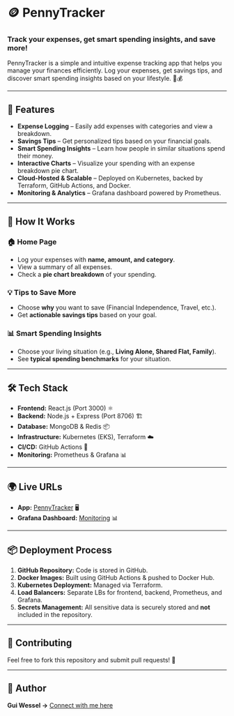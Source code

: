 # 🪙 PennyTracker
### Track your expenses, get smart spending insights, and save more!

PennyTracker is a simple and intuitive expense tracking app that helps you manage your finances efficiently. Log your expenses, get savings tips, and discover smart spending insights based on your lifestyle. 🏡💰

---

## 🚀 Features
- **Expense Logging** – Easily add expenses with categories and view a breakdown.
- **Savings Tips** – Get personalized tips based on your financial goals.
- **Smart Spending Insights** – Learn how people in similar situations spend their money.
- **Interactive Charts** – Visualize your spending with an expense breakdown pie chart.
- **Cloud-Hosted & Scalable** – Deployed on Kubernetes, backed by Terraform, GitHub Actions, and Docker.
- **Monitoring & Analytics** – Grafana dashboard powered by Prometheus.

---

## 🎯 How It Works
### 🏠 Home Page
- Log your expenses with **name, amount, and category**.
- View a summary of all expenses.
- Check a **pie chart breakdown** of your spending.

### 💡 Tips to Save More
- Choose **why** you want to save (Financial Independence, Travel, etc.).
- Get **actionable savings tips** based on your goal.

### 📊 Smart Spending Insights
- Choose your living situation (e.g., **Living Alone, Shared Flat, Family**).
- See **typical spending benchmarks** for your situation.

---

## 🛠️ Tech Stack
- **Frontend:** React.js (Port 3000) ⚛️
- **Backend:** Node.js + Express (Port 8706) 🏗️
- **Database:** MongoDB & Redis 📦
- **Infrastructure:** Kubernetes (EKS), Terraform ☁️
- **CI/CD:** GitHub Actions 🚀
- **Monitoring:** Prometheus & Grafana 📊

---

## 🌍 Live URLs
- **App:** [PennyTracker](http://gui.redirectme.net) 🖥️
- **Grafana Dashboard:** [Monitoring](http://grafana.redirectme.net) 📊

---

## 📦 Deployment Process
1. **GitHub Repository:** Code is stored in GitHub.
2. **Docker Images:** Built using GitHub Actions & pushed to Docker Hub.
3. **Kubernetes Deployment:** Managed via Terraform.
4. **Load Balancers:** Separate LBs for frontend, backend, Prometheus, and Grafana.
5. **Secrets Management:** All sensitive data is securely stored and **not** included in the repository.

---


## 🤝 Contributing
Feel free to fork this repository and submit pull requests! 🚀

---


## 📝 Author
**Gui Wessel →** [Connect with me here](https://www.linkedin.com/in/guiwessel)

